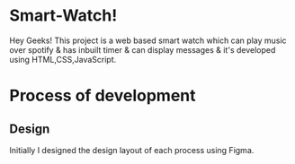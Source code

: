 # Smart-Watch!

Hey Geeks! This project is a web based smart watch which can play music over spotify & has inbuilt timer & can display messages & it's developed using HTML,CSS,JavaScript.

# Process of development
## Design
Initially I designed the design layout of each process using Figma.
